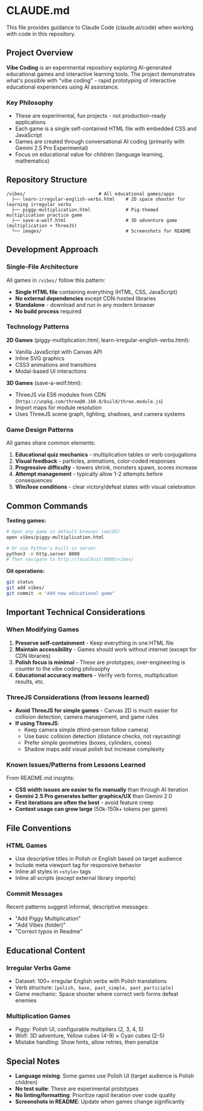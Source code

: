 # CLAUDE.md

This file provides guidance to Claude Code (claude.ai/code) when working with code in this repository.

## Project Overview

**Vibe Coding** is an experimental repository exploring AI-generated educational games and interactive learning tools. The project demonstrates what's possible with "vibe coding" - rapid prototyping of interactive educational experiences using AI assistance.

### Key Philosophy
- These are experimental, fun projects - not production-ready applications
- Each game is a single self-contained HTML file with embedded CSS and JavaScript
- Games are created through conversational AI coding (primarily with Gemini 2.5 Pro Experimental)
- Focus on educational value for children (language learning, mathematics)

## Repository Structure

```
/vibes/                           # All educational games/apps
  ├── learn-irregular-english-verbs.html    # 2D space shooter for learning irregular verbs
  ├── piggy-multiplication.html             # Pig-themed multiplication practice game
  ├── save-a-wolf.html                      # 3D adventure game (multiplication + ThreeJS)
  └── images/                               # Screenshots for README
```

## Development Approach

### Single-File Architecture
All games in `/vibes/` follow this pattern:
- **Single HTML file** containing everything (HTML, CSS, JavaScript)
- **No external dependencies** except CDN-hosted libraries
- **Standalone** - download and run in any modern browser
- **No build process** required

### Technology Patterns

**2D Games** (piggy-multiplication.html, learn-irregular-english-verbs.html):
- Vanilla JavaScript with Canvas API
- Inline SVG graphics
- CSS3 animations and transitions
- Modal-based UI interactions

**3D Games** (save-a-wolf.html):
- ThreeJS via ES6 modules from CDN (`https://unpkg.com/three@0.160.0/build/three.module.js`)
- Import maps for module resolution
- Uses ThreeJS scene graph, lighting, shadows, and camera systems

### Game Design Patterns

All games share common elements:
1. **Educational quiz mechanics** - multiplication tables or verb conjugations
2. **Visual feedback** - particles, animations, color-coded responses
3. **Progressive difficulty** - towers shrink, monsters spawn, scores increase
4. **Attempt management** - typically allow 1-2 attempts before consequences
5. **Win/lose conditions** - clear victory/defeat states with visual celebration

## Common Commands

**Testing games:**
```bash
# Open any game in default browser (macOS)
open vibes/piggy-multiplication.html

# Or use Python's built-in server
python3 -m http.server 8000
# Then navigate to http://localhost:8000/vibes/
```

**Git operations:**
```bash
git status
git add vibes/
git commit -m "Add new educational game"
```

## Important Technical Considerations

### When Modifying Games

1. **Preserve self-containment** - Keep everything in one HTML file
2. **Maintain accessibility** - Games should work without internet (except for CDN libraries)
3. **Polish focus is minimal** - These are prototypes; over-engineering is counter to the vibe coding philosophy
4. **Educational accuracy matters** - Verify verb forms, multiplication results, etc.

### ThreeJS Considerations (from lessons learned)

- **Avoid ThreeJS for simple games** - Canvas 2D is much easier for collision detection, camera management, and game rules
- **If using ThreeJS**:
  - Keep camera simple (third-person follow camera)
  - Use basic collision detection (distance checks, not raycasting)
  - Prefer simple geometries (boxes, cylinders, cones)
  - Shadow maps add visual polish but increase complexity

### Known Issues/Patterns from Lessons Learned

From README.md insights:
- **CSS width issues are easier to fix manually** than through AI iteration
- **Gemini 2.5 Pro generates better graphics/UX** than Gemini 2.0
- **First iterations are often the best** - avoid feature creep
- **Context usage can grow large** (50k-150k+ tokens per game)

## File Conventions

### HTML Games
- Use descriptive titles in Polish or English based on target audience
- Include meta viewport tag for responsive behavior
- Inline all styles in `<style>` tags
- Inline all scripts (except external library imports)

### Commit Messages
Recent patterns suggest informal, descriptive messages:
- "Add Piggy Multiplication"
- "Add Vibes (folder)"
- "Correct typos in Readme"

## Educational Content

### Irregular Verbs Game
- Dataset: 100+ irregular English verbs with Polish translations
- Verb structure: `[polish, base, past_simple, past_participle]`
- Game mechanic: Space shooter where correct verb forms defeat enemies

### Multiplication Games
- Piggy: Polish UI, configurable multipliers (2, 3, 4, 5)
- Wolf: 3D adventure, Yellow cubes (4-9) × Cyan cubes (2-5)
- Mistake handling: Show hints, allow retries, then penalize

## Special Notes

- **Language mixing**: Some games use Polish UI (target audience is Polish children)
- **No test suite**: These are experimental prototypes
- **No linting/formatting**: Prioritize rapid iteration over code quality
- **Screenshots in README**: Update when games change significantly
